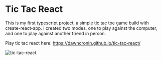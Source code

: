 # Tic Tac React

This is my first typescript project, a simple tic tac toe game build with create-react-app. I created two modes, one to play against the computer, and one to play against another friend in person. 

Play tic tac react here: https://dawncronin.github.io/tic-tac-react/

![tic-tac-react](https://user-images.githubusercontent.com/12172077/114448345-488d2800-9b88-11eb-8584-0039b1a96e89.PNG)



